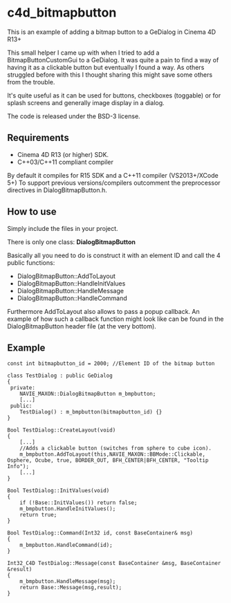 # c4d_bitmapbutton
This is an example of adding a bitmap button to a GeDialog in Cinema 4D R13+

This small helper I came up with when I tried to add a BitmapButtonCustomGui to a GeDialog.
It was quite a pain to find a way of having it as a clickable button but eventually I found a way.
As others struggled before with this I thought sharing this might save some others from the trouble.

It's quite useful as it can be used for buttons, checkboxes (toggable) or for splash screens
and generally image display in a dialog.

The code is released under the BSD-3 license.

Requirements
------------
- Cinema 4D R13 (or higher) SDK.
- C++03/C++11 compliant compiler

By default it compiles for R15 SDK and a C++11 compiler (VS2013+/XCode 5+)
To support previous versions/compilers outcomment the preprocessor directives in DialogBitmapButton.h.

How to use
----------
Simply include the files in your project.

There is only one class: **DialogBitmapButton**

Basically all you need to do is construct it with an element ID and call the 4 public functions:
* DialogBitmapButton::AddToLayout
* DialogBitmapButton::HandleInitValues
* DialogBitmapButton::HandleMessage
* DialogBitmapButton::HandleCommand

Furthermore AddToLayout also allows to pass a popup callback. An example of how such a callback function might look like
can be found in the DialogBitmapButton header file (at the very bottom).

Example
--------
```
const int bitmapbutton_id = 2000; //Element ID of the bitmap button

class TestDialog : public GeDialog
{
 private:
    NAVIE_MAXON::DialogBitmapButton m_bmpbutton;
    [...]
 public:
    TestDialog() : m_bmpbutton(bitmapbutton_id) {}
}

Bool TestDialog::CreateLayout(void)
{
	[...]
	//Adds a clickable button (switches from sphere to cube icon). 
	m_bmpbutton.AddToLayout(this,NAVIE_MAXON::BBMode::Clickable, Osphere, Ocube, true, BORDER_OUT, BFH_CENTER|BFH_CENTER, "Tooltip Info");
	[...]
}

Bool TestDialog::InitValues(void)
{
	if (!Base::InitValues()) return false;
	m_bmpbutton.HandleInitValues();
	return true;
}

Bool TestDialog::Command(Int32 id, const BaseContainer& msg)
{	
	m_bmpbutton.HandleCommand(id);
}

Int32_C4D TestDialog::Message(const BaseContainer &msg, BaseContainer &result)
{
	m_bmpbutton.HandleMessage(msg);
	return Base::Message(msg,result);
}
```
